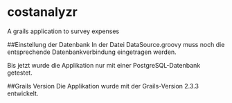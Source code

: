 costanalyzr
===========

A grails application to survey expenses

##Einstellung der Datenbank
In der Datei DataSource.groovy muss noch die entsprechende Datenbankverbindung eingetragen werden.

Bis jetzt wurde die Applikation nur mit einer PostgreSQL-Datenbank getestet.

##Grails Version
Die Applikation wurde mit der Grails-Version 2.3.3 entwickelt.
